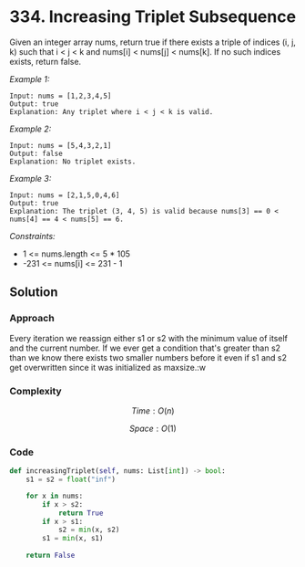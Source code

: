 # 334. Increasing Triplet Subsequence
Given an integer array nums, return true if there exists a triple of indices (i, j, k) such that i < j < k and nums[i] < nums[j] < nums[k]. If no such indices exists, return false.

*Example 1:*

```
Input: nums = [1,2,3,4,5]
Output: true
Explanation: Any triplet where i < j < k is valid.
```

*Example 2:*

```
Input: nums = [5,4,3,2,1]
Output: false
Explanation: No triplet exists.
```

*Example 3:*

```
Input: nums = [2,1,5,0,4,6]
Output: true
Explanation: The triplet (3, 4, 5) is valid because nums[3] == 0 < nums[4] == 4 < nums[5] == 6.
```

*Constraints:*
* 1 <= nums.length <= 5 * 105
* -231 <= nums[i] <= 231 - 1

## Solution

### Approach
Every iteration we reassign either s1 or s2 with the minimum value of itself and the current number. If we ever get a condition that's greater than s2 than we know there exists two smaller numbers before it even if s1 and s2 get overwritten since it was initialized as maxsize.:w


### Complexity
$$Time: O(n)$$

$$Space: O(1)$$

### Code
```py
def increasingTriplet(self, nums: List[int]) -> bool:
    s1 = s2 = float("inf")

    for x in nums:
        if x > s2:
            return True
        if x > s1:
            s2 = min(x, s2)
        s1 = min(x, s1)
    
    return False
```
